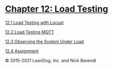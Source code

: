 # [Chapter 12: Load Testing](12.md)

[12.1 Load Testing with Locust](12.1_Load_Testing_with_Locust/README.md)

[12.2 Load Testing MQTT](12.2_Load_Testing_MQTT/README.md)

[12.3 Observing the System Under Load](12.3_Observing_System_Under_Load/README.md)

[12.4 Assignment](12.4_Assignment/README.md)

&copy; 2015-2021 LeanDog, Inc. and Nick Barendt
